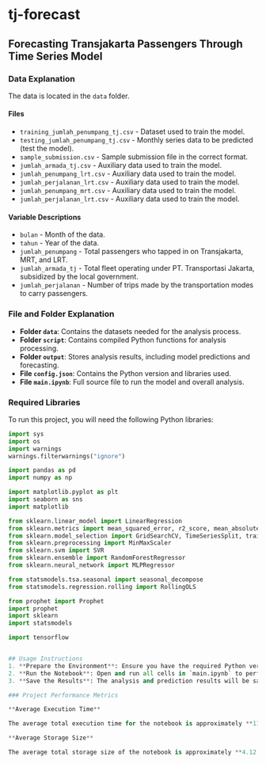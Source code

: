 # tj-forecast

## Forecasting Transjakarta Passengers Through Time Series Model

### Data Explanation
The data is located in the `data` folder.

#### Files
- `training_jumlah_penumpang_tj.csv` - Dataset used to train the model.
- `testing_jumlah_penumpang_tj.csv` - Monthly series data to be predicted (test the model).
- `sample_submission.csv` - Sample submission file in the correct format.
- `jumlah_armada_tj.csv` - Auxiliary data used to train the model.
- `jumlah_penumpang_lrt.csv` - Auxiliary data used to train the model.
- `jumlah_perjalanan_lrt.csv` - Auxiliary data used to train the model.
- `jumlah_penumpang_mrt.csv` - Auxiliary data used to train the model.
- `jumlah_perjalanan_lrt.csv` - Auxiliary data used to train the model.

#### Variable Descriptions
- `bulan` - Month of the data.
- `tahun` - Year of the data.
- `jumlah_penumpang` - Total passengers who tapped in on Transjakarta, MRT, and LRT.
- `jumlah_armada_tj` - Total fleet operating under PT. Transportasi Jakarta, subsidized by the local government.
- `jumlah_perjalanan` - Number of trips made by the transportation modes to carry passengers.

### File and Folder Explanation
- **Folder `data`**: Contains the datasets needed for the analysis process.
- **Folder `script`**: Contains compiled Python functions for analysis processing.
- **Folder `output`**: Stores analysis results, including model predictions and forecasting.
- **File `config.json`**: Contains the Python version and libraries used.
- **File `main.ipynb`**: Full source file to run the model and overall analysis.

### Required Libraries

To run this project, you will need the following Python libraries:

```python
import sys
import os
import warnings
warnings.filterwarnings("ignore")

import pandas as pd
import numpy as np

import matplotlib.pyplot as plt
import seaborn as sns
import matplotlib

from sklearn.linear_model import LinearRegression
from sklearn.metrics import mean_squared_error, r2_score, mean_absolute_error
from sklearn.model_selection import GridSearchCV, TimeSeriesSplit, train_test_split
from sklearn.preprocessing import MinMaxScaler
from sklearn.svm import SVR
from sklearn.ensemble import RandomForestRegressor
from sklearn.neural_network import MLPRegressor

from statsmodels.tsa.seasonal import seasonal_decompose
from statsmodels.regression.rolling import RollingOLS

from prophet import Prophet
import prophet
import sklearn
import statsmodels

import tensorflow


## Usage Instructions
1. **Prepare the Environment**: Ensure you have the required Python version and libraries as specified in `config.json`.
2. **Run the Notebook**: Open and run all cells in `main.ipynb` to perform the complete analysis and forecasting process.
3. **Save the Results**: The analysis and prediction results will be saved in the `output` folder.

### Project Performance Metrics

**Average Execution Time**

The average total execution time for the notebook is approximately **114.49 seconds**.

**Average Storage Size**

The average total storage size of the notebook is approximately **4.12 MB**.
